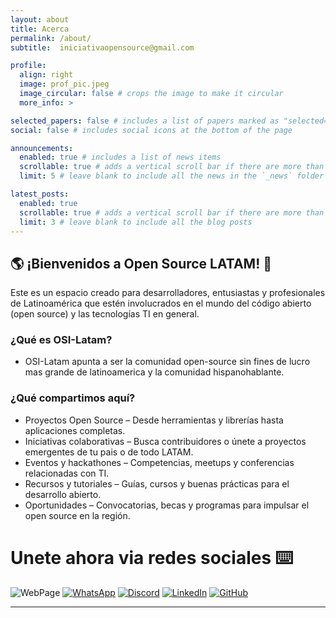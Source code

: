 ```yaml
---
layout: about
title: Acerca
permalink: /about/
subtitle:  iniciativaopensource@gmail.com

profile:
  align: right
  image: prof_pic.jpeg
  image_circular: false # crops the image to make it circular
  more_info: >

selected_papers: false # includes a list of papers marked as "selected={true}"
social: false # includes social icons at the bottom of the page

announcements:
  enabled: true # includes a list of news items
  scrollable: true # adds a vertical scroll bar if there are more than 3 news items
  limit: 5 # leave blank to include all the news in the `_news` folder

latest_posts:
  enabled: true
  scrollable: true # adds a vertical scroll bar if there are more than 3 new posts items
  limit: 3 # leave blank to include all the blog posts
---
```



## 🌎️ ¡Bienvenidos a Open Source LATAM! 🚀

Este es un espacio creado para desarrolladores, entusiastas y profesionales de Latinoamérica que estén involucrados en el mundo del código abierto (open source) y las tecnologías TI en general.

### ¿Qué es OSI-Latam?

- OSI-Latam apunta a ser la comunidad open-source sin fines de lucro mas grande de latinoamerica y la comunidad hispanohablante.

### ¿Qué compartimos aquí?

- Proyectos Open Source – Desde herramientas y librerías hasta aplicaciones completas.
- Iniciativas colaborativas – Busca contribuidores o únete a proyectos emergentes de tu pais o de todo LATAM.
- Eventos y hackathones – Competencias, meetups y conferencias relacionadas con TI.
- Recursos y tutoriales – Guías, cursos y buenas prácticas para el desarrollo abierto.
- Oportunidades – Convocatorias, becas y programas para impulsar el open source en la región.

# Unete ahora via redes sociales ⌨️
![WebPage](https://img.shields.io/badge/web-6200d8?style=for-the-badge&logo=htmx)
[![WhatsApp](https://img.shields.io/badge/WhatsApp-25D366?logo=whatsapp&logoColor=white&style=for-the-badge)](https://chat.whatsapp.com/DTtxkTXtjvIJgdnI1Kwx0x)
[![Discord](https://img.shields.io/badge/Discord-%235865F2.svg?&logo=discord&logoColor=white&style=for-the-badge)](#)
[![LinkedIn](https://custom-icon-badges.demolab.com/badge/LinkedIn-0A66C2?logo=linkedin-white&logoColor=fff&style=for-the-badge)](#)
[![GitHub](https://img.shields.io/badge/GitHub-%23121011.svg?logo=github&logoColor=white&style=for-the-badge)](https://github.com/OSI-Latam/)

---